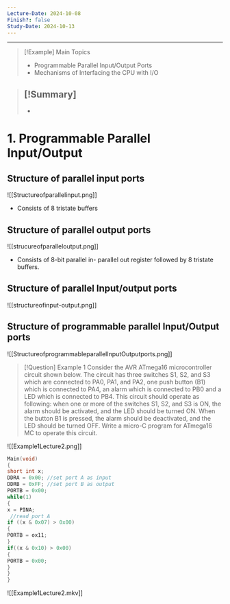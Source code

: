 ```yaml
---
Lecture-Date: 2024-10-08
Finish?: false
Study-Date: 2024-10-13
---
```

---
>[!Example] Main Topics
> - Programmable Parallel Input/Output Ports
> - Mechanisms of Interfacing the CPU with I/O 



>[!Summary]
>-
>-


# 1. Programmable Parallel Input/Output


## Structure of parallel input ports 

![[Structureofparallelinput.png]]

- Consists of 8  tristate buffers 

## Structure of parallel output ports 

![[strucureofparalleloutput.png]]

- Consists of 8-bit parallel in- parallel out register followed by 8 tristate buffers.

## Structure of parallel Input/output ports 

![[structureofinput-output.png]]


## Structure of programmable parallel Input/Output ports 

![[StructureofprogrammableparallelInputOutputports.png]]


>[!Question] Example 1
> Consider the AVR ATmega16 microcontroller circuit shown below. The circuit
has three switches S1, S2, and S3 which are connected to PA0, PA1, and PA2,
one push button (B1) which is connected to PA4, an alarm which is connected
to PB0 and a LED which is connected to PB4. This circuit should operate as
following: when one or more of the switches S1, S2, and S3 is ON, the alarm
should be activated, and the LED should be turned ON. When the button B1 is
pressed, the alarm should be deactivated, and the LED should be turned OFF.
Write a micro-C program for ATmega16 MC to operate this circuit.


![[Example1Lecture2.png]]

```c
Main(void)
{
short int x;
DDRA = 0x00; //set port A as input
DDRB = 0xFF; //set port B as output
PORTB = 0x00;
while(1)
{
x = PINA;
 //read port A
if ((x & 0x07) > 0x00)
{
PORTB = ox11;
}
if((x & 0x10) > 0x00)
{
PORTB = 0x00;
}
}
}
```

![[Example1Lecture2.mkv]]

